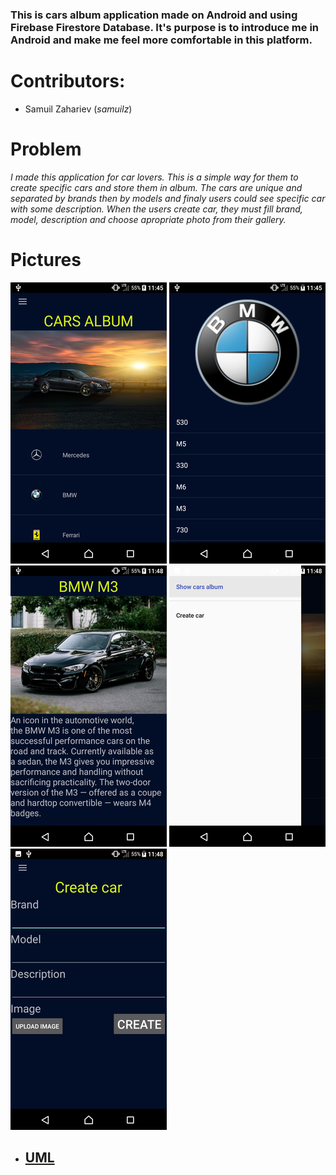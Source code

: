 ### This is cars album application made on Android and using Firebase Firestore Database. It's purpose is to introduce me in Android and make me feel more comfortable in this platform.  

# Contributors: 
- Samuil Zahariev (*samuilz*)

# Problem
*I made this application for car lovers. This is a simple way for them to create specific cars and store them in album. The cars are unique and separated by brands then by models and finaly users could see specific car with some description. When the users create car, they must fill brand, model, description and choose apropriate photo from their gallery.*

# Pictures

![Alt text](https://github.com/samuilz/android-cars-applicaiton/blob/master/images/image1.png)
![Alt text](https://github.com/samuilz/android-cars-applicaiton/blob/master/images/image2.png)
![Alt text](https://github.com/samuilz/android-cars-applicaiton/blob/master/images/image3.png)
![Alt text](https://github.com/samuilz/android-cars-applicaiton/blob/master/images/image4.png)
![Alt text](https://github.com/samuilz/android-cars-applicaiton/blob/master/images/image5.png)

- ## [UML](https://raw.githubusercontent.com/samuilz/android-cars-applicaiton/master/UML.bmp)


